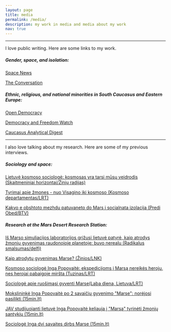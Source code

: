 ```yaml
---
layout: page
title: media
permalink: /media/
description: my work in media and media about my work
nav: true
---
```

***

I love public writing. Here are some links to my work.

#####  Gender, space, and isolation:

[Space News](https://spacenews.com/what-the-2010s-taught-us-about-women-in-space/) 

[The Conversation](https://theconversation.com/coronavirus-quarantine-could-provide-lessons-for-future-space-travel-on-how-regular-people-weather-isolation-134762) 


#####  Ethnic, religious, and national minorities in South Caucasus and Eastern Europe:

 [Open Democracy ](https://www.opendemocracy.net/en/author/inga-popovaite/) 

 [Democracy and Freedom Watch](https://dfwatch.net/author/inga-popovaite) 

[Caucasus Analytical Digest](https://css.ethz.ch/en/services/digital-library/publications/publication.html/196424) 


 ***
 
 I also love talking about my research. Here are some of my previous interviews. 
 
##### Sociology and space: 
 
[Lietuvė kosmoso sociologė: kosmosas yra tarsi mūsų veidrodis (Skaitmeniniai horizontai/Žinių radijas)](https://www.ziniuradijas.lt/laidos/skaitmeniniai-horizontai/lietuve-kosmoso-sociologe-kosmosas-yra-tarsi-musu-veidrodis?soundtrack=1) 

[Tyrimai apie žmones - nuo Visagino iki kosmoso (Kosmoso departamentas/LRT)](https://www.lrt.lt/mediateka/irasas/2000101842/kosmoso-departamentas-tyrimai-apie-zmones-nuo-visagino-iki-kosmoso) 

[Kakvo e obshtoto mezhdu patuvaneto do Mars i socialnata izolacija (Predi Obed/BTV)](https://www.btv.bg/video/shows/predi-obed/videos/kakvo-e-obshtoto-mezhdu-patuvaneto-do-mars-i-socialnata-izolacija.html)


##### Research at the Mars Desert Research Station: 

[Iš Marso simuliacijos laboratorijos grįžusi lietuvė patyrė, kaip atrodys žmonių gyvenimas raudonojoje planetoje: buvo nerealu (Radikalus smalsumas/delfi)](https://www.delfi.lt/mokslas/mokslas/is-marso-simuliacijos-laboratorijos-grizusi-lietuve-patyre-kaip-atrodys-zmoniu-gyvenimas-raudonojoje-planetoje-buvo-nerealu.d?id=88568449)

[Kaip atrodytų gyvenimas Marse? (Žinios/LNK)](https://lnk.lt/zinios/uzsienyje/146523)

[Kosmoso sociologė Inga Popovaitė: ekspedicijoms į Marsą nereikės herojų, nes herojai pabaigoje miršta (Tuzinas/LRT)](https://www.lrt.lt/mediateka/irasas/2000182910/tuzinas-kosmoso-sociologe-inga-popovaite-ekspedicijoms-i-marsa-nereikes-heroju-nes-herojai-pabaigoje-mirsta)

[Sociologė apie ruošimąsi gyventi Marse(Laba diena, Lietuva/LRT)](https://www.lrt.lt/mediateka/irasas/2000182561/sociologe-apie-ruosimasi-gyventi-marse-zmogaus-individualumas-isnyksta-grupe-auksciau-visko)

[Mokslininkė Inga Popovaitė po 2 savaičių gyvenimo "Marse": norėjosi pasilikti (15min.lt)](https://www.15min.lt/naujiena/aktualu/lietuva/ingos-popovaites-patirtis-kaip-isgyventi-lyg-marse-be-duso-ir-su-maistu-is-milteliu-mokslininke-inga-povaite-po-2-savaiciu-marso-salygomis-norejosi-pasilikti-56-1582100)

[JAV studijuojanti lietuvė Inga Popovaitė keliauja į "Marsą" tyrinėti žmonių santykių (15min.lt)](https://www.15min.lt/naujiena/aktualu/lietuva/jav-studijuojanti-lietuve-inga-popovaite-keliauja-i-marsa-tyrineti-zmoniu-santykius-56-1568858)

[Sociologė Inga dvi savaites dirbs Marse (15min.lt)](https://www.15min.lt/gyvenimas/naujiena/pokalbiai/sociologe-inga-dvi-savaites-dirbs-marse-viena-is-salygu-kandidatui-pajegti-vaikscioti-su-15-kg-skafandru-1040)  

 

 

 
